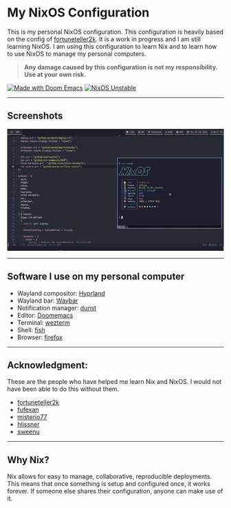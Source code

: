 # **My NixOS Configuration**

This is my personal NixOS configuration. This configuration is heavily based on the config of [fortuneteller2k](https://github.com/fortuneteller2k/nix-config). It is a work in progress and I am still learning NixOS. I am using this configuration to learn Nix and to learn how to use NixOS to manage my personal computers.

> **Any damage caused by this configuration is not my responsibility. Use at your own risk.**

[![Made with Doom Emacs](https://img.shields.io/badge/Made_with-Doom_Emacs-blueviolet.svg?style=flat-square&logo=GNU%20Emacs&logoColor=white)](https://github.com/doomemacs/doom-emacs)
[![NixOS Unstable](https://img.shields.io/badge/NixOS-unstable-blue.svg?style=flat-square&logo=NixOS&logoColor=white)](https://nixos.org)

---

## **Screenshots**

![Screenshot](assets/ss.png)

---

## **Software I use on my personal computer**

- Wayland compositor: [Hyprland](https://hyprland.org)
- Wayland bar: [Waybar](https://github.com/Alexays/Waybar)
- Notification manager: [dunst](https://dunst-project.org)
- Editor: [Doomemacs](https://github.com/doomemacs/doomemacs)
- Terminal: [wezterm](https://github.com/wez/wezterm)
- Shell: [fish](https://fishshell.com)
- Browser: [firefox](https://www.mozilla.org/en-US/firefox)

---

## **Acknowledgment:**

These are the people who have helped me learn Nix and NixOS. I would not have been able to do this without them.

- [fortuneteller2k](https://github.com/fortuneteller2k/nix-config)
- [fufexan](https://github.com/fufexan)
- [misterio77](https://github.com/misterio77)
- [hlissner](https://github.com/hlissner)
- [sweenu](https://github.com/sweenu)

---

## **Why Nix?**

Nix allows for easy to manage, collaborative, reproducible deployments. This means that once something is setup and configured once, it works forever. If someone else shares their configuration, anyone can make use of it.
